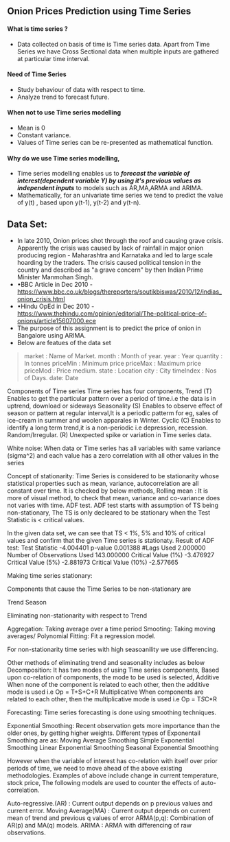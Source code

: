 ## Onion Prices Prediction using Time Series

#### What is time series ?
- Data collected on basis of time is Time series data. Apart from Time Series we have Cross Sectional data when multiple inputs are gathered at particular time interval.

#### Need of Time Series
- Study behaviour of data with respect to time.
- Analyze trend to forecast future.

#### When not to use Time series modelling
- Mean is 0
- Constant variance.
- Values of Time series can be re-presented as mathematical function.

#### Why do we use Time series modelling, 
- Time series modelling enables us to ___forecast the variable of interest(dependent variable Y) by using it's previous values as independent inputs___ to models such as AR,MA,ARMA and ARIMA.
- Mathematically, for an univariate time series we tend to predict the value of y(t) , based upon y(t-1), y(t-2) and y(t-n).

## Data Set:
- In late 2010, Onion prices shot through the roof and causing grave crisis. Apparently the crisis was caused by lack of rainfall in major onion producing region - Maharashtra and Karnataka and led to large scale hoarding by the traders. The crisis caused political tension in the country and described as "a grave concern" by then Indian Prime Minister Manmohan Singh.
- •BBC Article in Dec 2010 - https://www.bbc.co.uk/blogs/thereporters/soutikbiswas/2010/12/indias_onion_crisis.html 
- •Hindu OpEd in Dec 2010 - https://www.thehindu.com/opinion/editorial/The-political-price-of-onions/article15607000.ece
- The purpose of this assignment is to predict the price of onion in Bangalore using ARIMA.
- Below are featues of the data set
> market : Name of Market.
> month : Month of year.
> year : Year
> quantity : In tonnes
> priceMin : Minimum price
> priceMax : Maximum price
> priceMod : Price medium.
> state : Location
> city : City
> timeIndex : Nos of Days.
> date: Date


Components of Time series
Time series has four components, 
Trend (T) 
	Enables to get the particular pattern over a period of time.i.e the data is in uptrend, download or sideways
Seasonality (S)
	Enables to observe effect of season or pattern at regular interval,It is a periodic patterm for eg, sales of ice-cream in summer and woolen apparales in Winter.
Cyclic (C)
	Enables to identify a long term trend,it is a non-periodic i.e depression, recession.
Random/Irregular. (R)
	Unexpected spike or variation in Time series data.


White noise:
When data or Time series has all variables with same variance (sigma^2) and each value has a zero correlation with all other values in the series

Concept of stationarity:
	Time Series is considered to be stationarity whose statistical properties such as mean, variance, autocorrelation are all constant over time.
	It is checked by below methods, 
		Rolling mean : It is more of visual method, to check that mean, variance and co-variance does not varies with time.
		ADF test. ADF test starts with assumption of TS being non-stationary, The TS is only decleared to be stationary when the Test Statistic is < critical values.

In the given data set, we can see that TS < 1%, 5% and 10% of critical values and confirm that the given Time series is stationaty.
Result of ADF test:
Test Statistic                  -4.004401
p-value                          0.001388
#Lags Used                       2.000000
Number of Observations Used    143.000000
Critical Value (1%)             -3.476927
Critical Value (5%)             -2.881973
Critical Value (10%)            -2.577665



Making time series stationary:

Components that cause the Time Series to be non-stationary are

Trend  Season

Eliminating non-stationarity with respect to Trend

Aggregation: Taking average over a time period 
Smooting: Taking moving averages/
Polynomial Fitting: Fit a regression model.

For non-stationarity time series with high seasoanility we use differencing.

Other methods of eliminating trend and seasonality includes as below
Decomposition: It has two modes of using Time series components,
Based upon co-relation of components, the mode to be used is selected,
Additive
When none of the component is related to each other, then the additive mode is used i.e 
Op = T+S+C+R
Multiplicative
When components are related to each other, then the multiplicative mode is used i.e 
Op = T*S*C*R

Forecasting: Time series forecasting is done using smoothing techniques.

Exponential Smoothing: Recent observation gets more importance than the older ones, by getting higher weights.
Different types of Exponentail Smoothing are as:
Moving Average Smoothing
Simple Exponential Smoothing
Linear Exponential Smoothing
Seasonal Exponential Smoothing

However when the variable of interest has co-relation with itself over prior periods of time, we need to move ahead of the above existing methodologies.
Examples of above include change in current temperature, stock price, The following models are used to counter the effects of auto-correlation.

Auto-regressive.(AR) : Current output depends on p previous values and current error.
Moving Average(MA) : Current output depends on current mean of trend and previous q values of error
ARMA(p,q): Combination of AR(p) and MA(q) models.
ARIMA : ARMA with differencing of raw observations.







